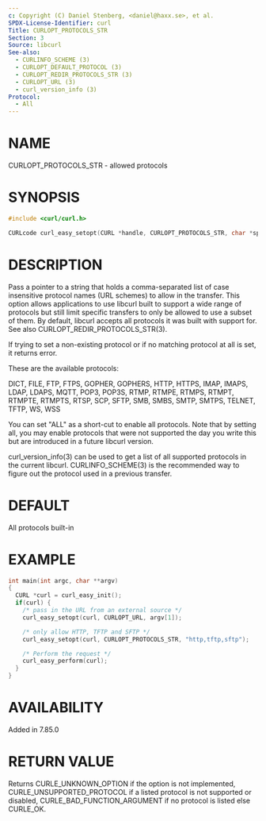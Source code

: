 ```yaml
---
c: Copyright (C) Daniel Stenberg, <daniel@haxx.se>, et al.
SPDX-License-Identifier: curl
Title: CURLOPT_PROTOCOLS_STR
Section: 3
Source: libcurl
See-also:
  - CURLINFO_SCHEME (3)
  - CURLOPT_DEFAULT_PROTOCOL (3)
  - CURLOPT_REDIR_PROTOCOLS_STR (3)
  - CURLOPT_URL (3)
  - curl_version_info (3)
Protocol:
  - All
---
```


# NAME

CURLOPT_PROTOCOLS_STR - allowed protocols

# SYNOPSIS

~~~c
#include <curl/curl.h>

CURLcode curl_easy_setopt(CURL *handle, CURLOPT_PROTOCOLS_STR, char *spec);
~~~

# DESCRIPTION

Pass a pointer to a string that holds a comma-separated list of case
insensitive protocol names (URL schemes) to allow in the transfer. This
option allows applications to use libcurl built to support a wide range of
protocols but still limit specific transfers to only be allowed to use a
subset of them. By default, libcurl accepts all protocols it was built with
support for. See also CURLOPT_REDIR_PROTOCOLS_STR(3).

If trying to set a non-existing protocol or if no matching protocol at all is
set, it returns error.

These are the available protocols:

DICT, FILE, FTP, FTPS, GOPHER, GOPHERS, HTTP, HTTPS, IMAP, IMAPS, LDAP, LDAPS,
MQTT, POP3, POP3S, RTMP, RTMPE, RTMPS, RTMPT, RTMPTE, RTMPTS, RTSP, SCP, SFTP,
SMB, SMBS, SMTP, SMTPS, TELNET, TFTP, WS, WSS

You can set "ALL" as a short-cut to enable all protocols. Note that by setting
all, you may enable protocols that were not supported the day you write this
but are introduced in a future libcurl version.

curl_version_info(3) can be used to get a list of all supported
protocols in the current libcurl. CURLINFO_SCHEME(3) is the recommended
way to figure out the protocol used in a previous transfer.

# DEFAULT

All protocols built-in

# EXAMPLE

~~~c
int main(int argc, char **argv)
{
  CURL *curl = curl_easy_init();
  if(curl) {
    /* pass in the URL from an external source */
    curl_easy_setopt(curl, CURLOPT_URL, argv[1]);

    /* only allow HTTP, TFTP and SFTP */
    curl_easy_setopt(curl, CURLOPT_PROTOCOLS_STR, "http,tftp,sftp");

    /* Perform the request */
    curl_easy_perform(curl);
  }
}
~~~

# AVAILABILITY

Added in 7.85.0

# RETURN VALUE

Returns CURLE_UNKNOWN_OPTION if the option is not implemented,
CURLE_UNSUPPORTED_PROTOCOL if a listed protocol is not supported or disabled,
CURLE_BAD_FUNCTION_ARGUMENT if no protocol is listed else CURLE_OK.
